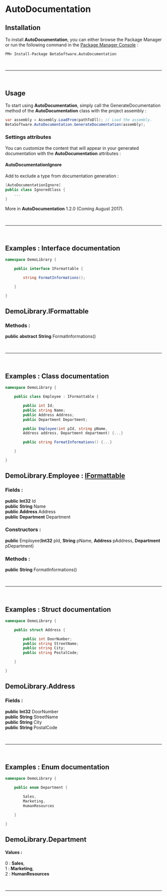 # AutoDocumentation

## **Installation**
To install **AutoDocumentation**, you can either browse the Package Manager or run the following command in the <a href='#https://docs.microsoft.com/fr-fr/nuget/tools/package-manager-console'>Package Manager Console</a> :

```
PM> Install-Package BetaSoftware.AutoDocumentation
```

<br> <hr> <br>

## **Usage**
To start using **AutoDocumentation**, simply call the GenerateDocumentation method of the **AutoDocumentation** class with the project assembly :

```cs
var assembly = Assembly.LoadFrom(pathToDll); // Load the assembly.
BetaSoftware.AutoDocumentation.GenerateDocumentation(assembly);
```

### Settings attributes
You can customize the content that will appear in your generated documentation
with the **AutoDocumentation** attributes :

#### AutoDocumentationIgnore
Add to exclude a type from documentation generation : 

```cs
[AutoDocumentationIgnore]
public class IgnoredClass {
    ...
}
```

More in **AutoDocumentation** 1.2.0 (Coming August 2017).

<br> <hr> <br>

## **Examples : Interface documentation**

```cs
namespace DemoLibrary {

    public interface IFormattable {

        string FormatInformations();

    }

}
```

<h2 id='IFormattableAnchor'>DemoLibrary.IFormattable </h2>   <h3>Methods : </h3><strong>public</strong> <strong></strong> <strong>abstract</strong> <strong>String</strong> FormatInformations()<br>

<br> <hr> <br>

## **Examples : Class  documentation**

```cs
namespace DemoLibrary {

    public class Employee : IFormattable {

        public int Id;
        public string Name;
        public Address Address;
        public Department Department;

        public Employee(int pId, string pName, 
        Address address, Department department) {...}

        public string FormatInformations() {...}

    }

}
```

<h2 id='EmployeeAnchor'>DemoLibrary.Employee : <a href='#IFormattableAnchor'>IFormattable</a></h2> <h3>Fields : </h3><strong>public</strong> <strong></strong> <strong></strong> <strong>Int32</strong> Id<br> 
<strong>public</strong> <strong></strong> <strong></strong> <strong>String</strong> Name<br>
<strong>public</strong> <strong></strong> <strong></strong> <strong>Address</strong> Address<br>
<strong>public</strong> <strong></strong> <strong></strong> <strong>Department</strong> Department<br> 
 <h3>Constructors : </h3><strong>public</strong> <strong></strong> Employee(<strong>Int32</strong> pId, <strong>String</strong> pName, <strong>Address</strong> pAddress, <strong>Department</strong> pDepartment)<br> 
 <h3>Methods : </h3><strong>public</strong> <strong></strong> <strong></strong> <strong>String</strong> FormatInformations()<br>

<br> <hr> <br>

## **Examples : Struct documentation**

```cs
namespace DemoLibrary {

    public struct Address {

        public int DoorNumber;
        public string StreetName;
        public string City;
        public string PostalCode;

    }

}
```

<h2 id='AddressAnchor'>DemoLibrary.Address <h3>Fields : </h3><strong>public</strong> <strong></strong> <strong></strong> <strong>Int32</strong> DoorNumber<br> 
<strong>public</strong> <strong></strong> <strong></strong> <strong>String</strong> StreetName<br> 
<strong>public</strong> <strong></strong> <strong></strong> <strong>String</strong> City<br> 
<strong>public</strong> <strong></strong> <strong></strong> <strong>String</strong> PostalCode<br> 

<br> <hr> <br>

## **Examples : Enum documentation**

```cs
namespace DemoLibrary {

    public enum Department {

        Sales,
        Marketing,
        HumanResources

    }

}
```

<h2 id='DepartmentAnchor'>DemoLibrary.Department</h2> <h4>Values : </h4>0 : <strong>Sales</strong>, <br> 
1 : <strong>Marketing</strong>, <br> 
2 : <strong>HumanResources</strong><br> 

<br> <hr> <br>

